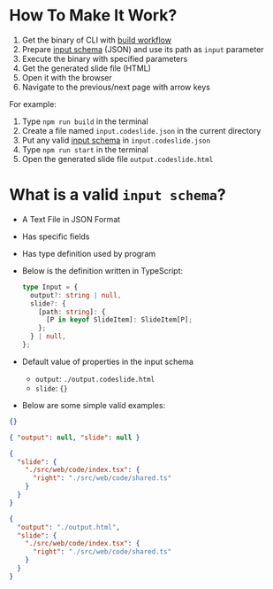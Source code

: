 # How To Make It Work?
1. Get the binary of CLI with [build workflow](../README.md#build-workflow)
2. Prepare [input schema](#what-is-a-valid-input-schema) (JSON) and
  use its path as `input` parameter
3. Execute the binary with specified parameters
4. Get the generated slide file (HTML)
5. Open it with the browser
6. Navigate to the previous/next page with arrow keys

For example:
1. Type `npm run build` in the terminal
2. Create a file named `input.codeslide.json` in the current directory
3. Put any valid [input schema](#what-is-a-valid-input-schema)
  in `input.codeslide.json`
4. Type `npm run start` in the terminal
5. Open the generated slide file `output.codeslide.html`

# What is a valid `input schema`?
- A Text File in JSON Format
- Has specific fields
- Has type definition used by program
- Below is the definition written in TypeScript:
  ```ts
  type Input = {
    output?: string | null,
    slide?: {
      [path: string]: {
        [P in keyof SlideItem]: SlideItem[P];
      };
    } | null,
  };
  ```
- Default value of properties in the input schema
  - `output`: `./output.codeslide.html`
  - `slide`: `{}`

- Below are some simple valid examples:
```json
{}
```
```json
{ "output": null, "slide": null }
```
```json
{
  "slide": {
    "./src/web/code/index.tsx": {
      "right": "./src/web/code/shared.ts"
    }
  }
}
```
```json
{
  "output": "./output.html",
  "slide": {
    "./src/web/code/index.tsx": {
      "right": "./src/web/code/shared.ts"
    }
  }
}
```
